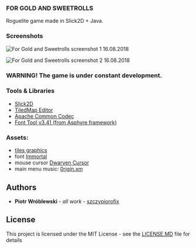 ### FOR GOLD AND SWEETROLLS

Roguelite game made in Slick2D + Java.

### Screenshots

![For Gold and Sweetrolls screenshot 1 16.08.2018](https://wroblewskipiotr.pl/sandbox/fgas/fgas-1-16.08.2018.png "Screenshot 1")

![For Gold and Sweetrolls screenshot 2 16.08.2018](https://wroblewskipiotr.pl/sandbox/fgas/fgas-2-16.08.2018.png "Screenshot 2")


### **WARNING!** The game is under constant development.


### Tools & Libraries
* [Slick2D](http://slick.ninjacave.com/)
* [TiledMap Editor](https://www.mapeditor.org/)
* [Apache Common Codec](https://commons.apache.org/proper/commons-codec/)
* [Font Tool v3.41 (from Asphyre framework)](https://sourceforge.net/projects/asphyre/)


### Assets:
* [tiles graphics](http://pousse.rapiere.free.fr/tome/)
* font [Immortal](https://www.fontsquirrel.com/fonts/Immortal)
* mouse cursor [Dwarven Cursor](https://opengameart.org/content/dwarven-cursor/)
* main menu music: [0rigin.xm](https://modarchive.org/index.php?request=view_by_moduleid&query=59256)


## Authors

* **Piotr Wróblewski** - *all work* - [szczypiorofix](https://github.com/szczypiorofix)


## License

This project is licensed under the MIT License - see the [LICENSE.MD](LICENSE.MD) file for details